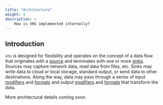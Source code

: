 ```yaml
---
title: "Architecture"
weight: 4
description: >
    How is VHS implemented internally?
---
```


## Introduction
`vhs` is designed for flexibility and operates on the concept of a data flow that originates with a [source](/vhs/reference/#sources)
and terminates with one or more [sinks](/vhs/reference/#sinks). Sources may capture network data, read data from files, etc. Sinks may
write data to cloud or local storage, standard output, or send data to other destinations. Along the way, data may pass
through a series of input [modifiers](/vhs/reference/#input-modifiers) and [formats](/vhs/reference/#input-formats) and output
[modifiers](/vhs/reference/#output-modifiers) and [formats](/vhs/reference/#output-formats) that transform the data.

More architectural details coming soon.